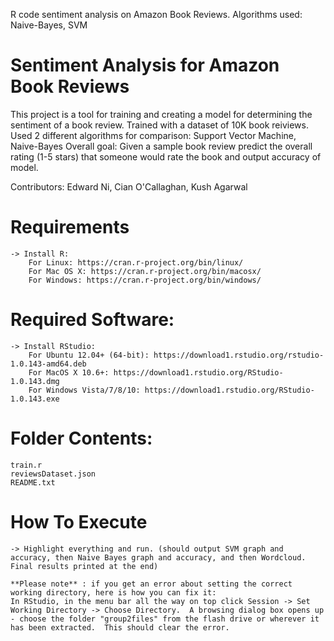 R code sentiment analysis on Amazon Book Reviews. Algorithms used: Naive-Bayes, SVM
# Sentiment Analysis for Amazon Book Reviews

This project is a tool for training and creating a model for determining the sentiment of a book review. 
Trained with a dataset of 10K book reiviews.
Used 2 different algorithms for comparison: Support Vector Machine, Naive-Bayes
Overall goal: Given a sample book review predict the overall rating (1-5 stars) that someone would rate the book and output accuracy of model.

Contributors: Edward Ni, Cian O'Callaghan, Kush Agarwal

#####
# Requirements

	-> Install R:
		For Linux: https://cran.r-project.org/bin/linux/
		For Mac OS X: https://cran.r-project.org/bin/macosx/
		For Windows: https://cran.r-project.org/bin/windows/

#####




#####
# Required Software:

	-> Install RStudio:
		For Ubuntu 12.04+ (64-bit): https://download1.rstudio.org/rstudio-1.0.143-amd64.deb
		For MacOS X 10.6+: https://download1.rstudio.org/RStudio-1.0.143.dmg
		For Windows Vista/7/8/10: https://download1.rstudio.org/RStudio-1.0.143.exe
#####





#####
# Folder Contents:
	train.r
	reviewsDataset.json
	README.txt
#####

	
#####
# How To Execute
	
	-> Highlight everything and run. (should output SVM graph and accuracy, then Naive Bayes graph and accuracy, and then Wordcloud.  Final results printed at the end)
	
	**Please note** : if you get an error about setting the correct working directory, here is how you can fix it:
	In RStudio, in the menu bar all the way on top click Session -> Set Working Directory -> Choose Directory.  A browsing dialog box opens up - choose the folder "group2files" from the flash drive or wherever it has been extracted.  This should clear the error.
#####
